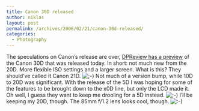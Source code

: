 ```yaml
---
title: Canon 30D released
author: niklas
layout: post
permalink: /archives/2006/02/21/canon-30d-released/
categories:
  - Photography
---
```

The speculations on Canon&#8217;s release are over, [DPReview has a preview][1] of the Canon 30D that was released today. In short: not much new from the 20D. More flexible ISO settings and a larger screen. What is this? They should&#8217;ve called it Canon 21D. <img src='http://blog.saers.com/wp-includes/images/smilies/icon_wink.gif' alt=';-)' class='wp-smiley' /> Not much of a version bump, while 10D to 20D was significant. With the release of the 5D I was hoping for some of the features to be brought down to the x0D line, but only the LCD made it. Oh well, I guess they want to keep me drooling for a 5D instead. <img src='http://blog.saers.com/wp-includes/images/smilies/icon_wink.gif' alt=';-)' class='wp-smiley' /> I&#8217;ll be keeping my 20D, though. The 85mm f/1.2 lens looks cool, though. <img src='http://blog.saers.com/wp-includes/images/smilies/icon_smile.gif' alt=':-)' class='wp-smiley' />

 [1]: http://www.dpreview.com/news/0602/06022114canoneos30d.asp